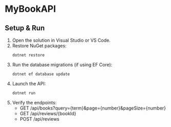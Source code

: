 # MyBookAPI

## Setup & Run

1. Open the solution in Visual Studio or VS Code.
2. Restore NuGet packages:
   ```
   dotnet restore
   ```
3. Run the database migrations (if using EF Core):
   ```
   dotnet ef database update
   ```
4. Launch the API:
   ```
   dotnet run
   ```
5. Verify the endpoints:
   - GET /api/books?query={term}&page={number}&pageSize={number}
   - GET /api/reviews/{bookId}
   - POST /api/reviews

